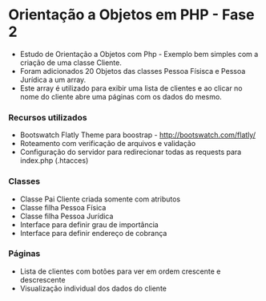 # Orientação a Objetos em PHP - Fase 2

* Estudo de Orientação a Objetos com Php - Exemplo bem simples com a criação de uma classe Cliente.
* Foram adicionados 20 Objetos das classes Pessoa Físisca e Pessoa Jurídica a um array.
* Este array é utilizado para exibir uma lista de clientes e ao clicar no nome do cliente abre uma páginas com os dados do mesmo.

### Recursos utilizados
* Bootswatch Flatly Theme para boostrap - http://bootswatch.com/flatly/
* Roteamento com verificação de arquivos e validação
* Configuração do servidor para redirecionar todas as requests para index.php (.htacces)

### Classes
* Classe Pai Cliente criada somente com atributos
* Classe filha Pessoa Física
* Classe filha Pessoa Jurídica
* Interface para definir grau de importância
* Interface para definir endereço de cobrança

### Páginas
* Lista de clientes com botões para ver em ordem crescente e descrescente
* Visualização individual dos dados do cliente